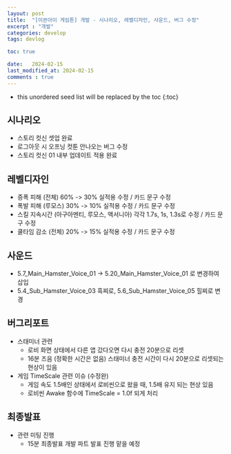 ```yaml
---
layout: post
title:  "[이븐아이 게임톤] 개발 - 시나리오, 레벨디자인, 사운드, 버그 수정"
excerpt : "개발"
categories: develop
tags: devlog

toc: true

date:   2024-02-15
last_modified_at: 2024-02-15
comments : true
---
```

* this unordered seed list will be replaced by the toc
{:toc}

## 시나리오
- 스토리 컷신 셋업 완료
- 로그아웃 시 오프닝 컷툰 안나오는 버그 수정
- 스토리 컷신 01 내부 업데이트 적용 완료

## 레벨디자인
- 증폭 피해 (전체) 60% -> 30% 실적용 수정 / 카드 문구 수정
- 폭발 피해 (루모스) 30% -> 10% 실적용 수정 / 카드 문구 수정
- 스킬 지속시간 (아구아멘티, 루모스, 액서니아) 각각 1.7s, 1s, 1.3s로 수정 / 카드 문구 수정
- 쿨타임 감소 (전체) 20% -> 15% 실적용 수정 / 카드 문구 수정

## 사운드
- 5.7_Main_Hamster_Voice_01 -> 5.20_Main_Hamster_Voice_01 로 변경하여 삽입
- 5.4_Sub_Hamster_Voice_03 흑찌로, 5.6_Sub_Hamster_Voice_05 힐찌로 변경

## 버그리포트
- 스태미너 관련
  - 로비 화면 상태에서 다른 앱 갔다오면 다시 충전 20분으로 리셋
  - 16분 즈음 (정확한 시간은 없음) 스태미너 충전 시간이 다시 20분으로 리셋되는 현상이 있음
- 게임 TimeScale 관련 이슈 (수정완)
  - 게임 속도 1.5배인 상태에서 로비씬으로 왔을 때, 1.5배 유지 되는 현상 있음
  - 로비씬 Awake 함수에 TimeScale = 1.0f 되게 처리

## 최종발표
- 관련 미팅 진행
  - 15분 최종발표 개발 파트 발표 진행 맡을 예정